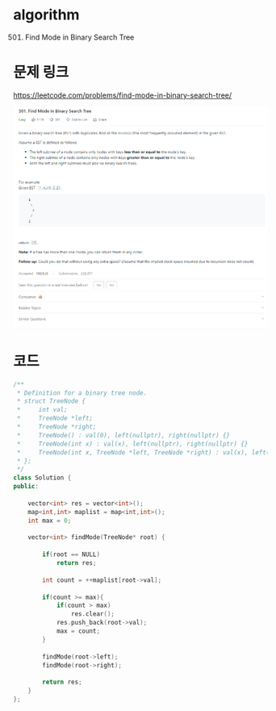 ﻿# algorithm 
501. Find Mode in Binary Search Tree

# 문제 링크  
https://leetcode.com/problems/find-mode-in-binary-search-tree/  

![title](https://github.com/jungmin3834/algorithm/blob/master/image/find-mode-in-binary-search-tree.png)

# 코드

```cpp
/**
 * Definition for a binary tree node.
 * struct TreeNode {
 *     int val;
 *     TreeNode *left;
 *     TreeNode *right;
 *     TreeNode() : val(0), left(nullptr), right(nullptr) {}
 *     TreeNode(int x) : val(x), left(nullptr), right(nullptr) {}
 *     TreeNode(int x, TreeNode *left, TreeNode *right) : val(x), left(left), right(right) {}
 * };
 */
class Solution {
public:
    
    vector<int> res = vector<int>();
    map<int,int> maplist = map<int,int>();
    int max = 0;
    
    vector<int> findMode(TreeNode* root) {   
        
        if(root == NULL)
            return res;
        
        int count = ++maplist[root->val];
        
        if(count >= max){
            if(count > max)
                res.clear();
            res.push_back(root->val);
            max = count;
        }
        
        findMode(root->left);
        findMode(root->right);
        
        return res;
    }
};
```
